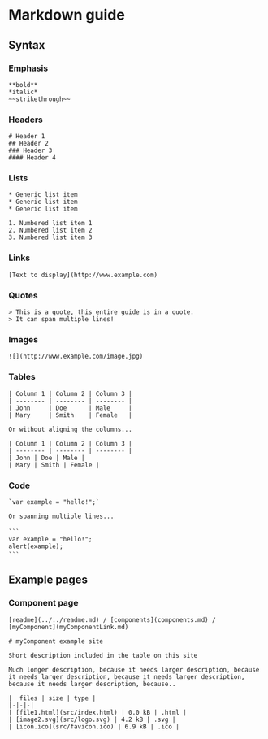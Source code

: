 # Markdown guide

## Syntax

### Emphasis

```
**bold**
*italic*
~~strikethrough~~
```
 
### Headers

```
# Header 1
## Header 2
### Header 3
#### Header 4
```
 
### Lists

```
* Generic list item
* Generic list item
* Generic list item
 
1. Numbered list item 1
2. Numbered list item 2
3. Numbered list item 3
```

### Links

```
[Text to display](http://www.example.com)
```
 
### Quotes

```
> This is a quote, this entire guide is in a quote.
> It can span multiple lines!
```
 
### Images

```
![](http://www.example.com/image.jpg)
```
 
### Tables

```
| Column 1 | Column 2 | Column 3 |
| -------- | -------- | -------- |
| John     | Doe      | Male     |
| Mary     | Smith    | Female   |

Or without aligning the columns...

| Column 1 | Column 2 | Column 3 |
| -------- | -------- | -------- |
| John | Doe | Male |
| Mary | Smith | Female |
```
 
### Code

```
`var example = "hello!";`

Or spanning multiple lines...
 
```ㅤ
var example = "hello!";
alert(example);
```ㅤ
```

## Example pages

### Component page

```
[readme](../../readme.md) / [components](components.md) / [myComponent](myComponentLink.md)
 
# myComponent example site
 
Short description included in the table on this site

Much longer description, because it needs larger description, because it needs larger description, because it needs larger description, because it needs larger description, because..

|  files | size | type |
|-|-|-|
| [file1.html](src/index.html) | 0.0 kB | .html |
| [image2.svg](src/logo.svg) | 4.2 kB | .svg |
| [icon.ico](src/favicon.ico) | 6.9 kB | .ico |
```